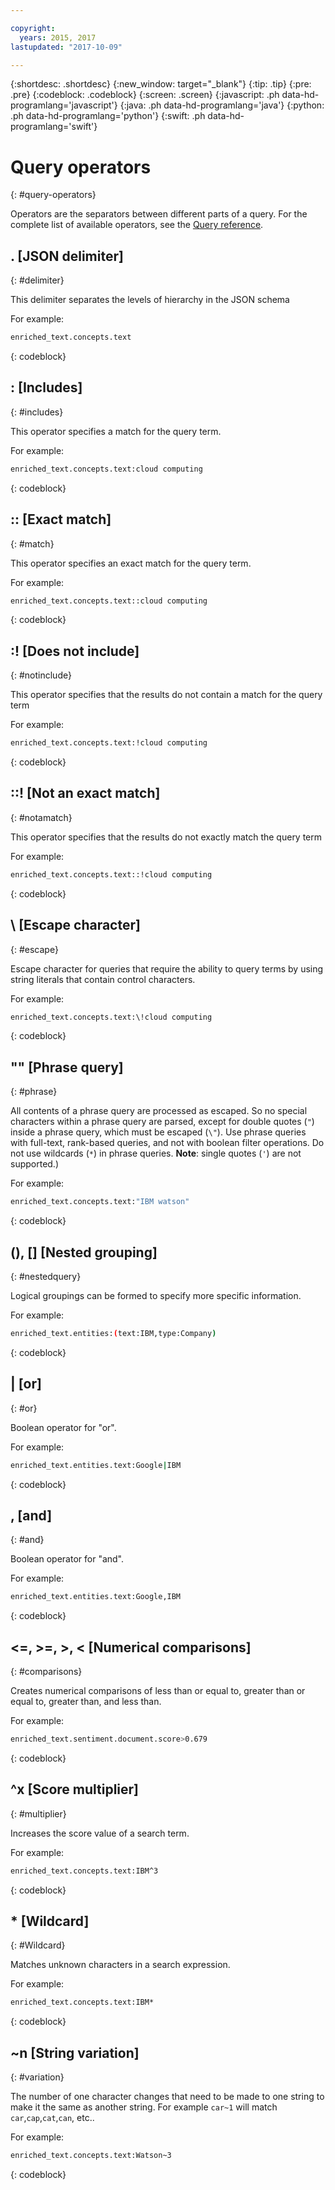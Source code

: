 ```yaml
---

copyright:
  years: 2015, 2017
lastupdated: "2017-10-09"

---
```


{:shortdesc: .shortdesc}
{:new_window: target="_blank"}
{:tip: .tip}
{:pre: .pre}
{:codeblock: .codeblock}
{:screen: .screen}
{:javascript: .ph data-hd-programlang='javascript'}
{:java: .ph data-hd-programlang='java'}
{:python: .ph data-hd-programlang='python'}
{:swift: .ph data-hd-programlang='swift'}

# Query operators
{: #query-operators}

Operators are the separators between different parts of a query. For the complete list of available operators, see the [Query reference](/docs/services/discovery/query-reference.html#operators).

## . \[JSON delimiter\]
{: #delimiter}

This delimiter separates the levels of hierarchy in the JSON schema

For example:
```bash
enriched_text.concepts.text
```
{: codeblock}

## : \[Includes\]
{: #includes}

This operator specifies a match for the query term.

For example:
```bash
enriched_text.concepts.text:cloud computing
```
{: codeblock}

## :: \[Exact match\]
{: #match}

This operator specifies an exact match for the query term.

For example:
```bash
enriched_text.concepts.text::cloud computing
```
{: codeblock}

## :! \[Does not include\]
{: #notinclude}

This operator specifies that the results do not contain a match for the query term

For example:
```bash
enriched_text.concepts.text:!cloud computing
```
{: codeblock}

## ::! \[Not an exact match\]
{: #notamatch}

This operator specifies that the results do not exactly match the query term

For example:
```bash
enriched_text.concepts.text::!cloud computing
```
{: codeblock}

## \\ \[Escape character\]
{: #escape}

Escape character for queries that require the ability to query terms by using string literals that contain control characters.

For example:
```bash
enriched_text.concepts.text:\!cloud computing
```
{: codeblock}

## "" \[Phrase query\]
{: #phrase}

All contents of a phrase query are processed as escaped. So no special characters within a phrase query are parsed, except for double quotes (`"`) inside a phrase query, which must be escaped (`\"`). Use phrase queries with full-text, rank-based queries, and not with boolean filter operations. Do not use wildcards (`*`) in phrase queries. **Note**: single quotes (`'`) are not supported.)

For example:
```bash
enriched_text.concepts.text:"IBM watson"
```
{: codeblock}

## (), \[\] \[Nested grouping\]
{: #nestedquery}

Logical groupings can be formed to specify more specific information.

For example:
```bash
enriched_text.entities:(text:IBM,type:Company)
```
{: codeblock}

## \| \[or\]
{: #or}

Boolean operator for "or".

For example:
```bash
enriched_text.entities.text:Google|IBM
```
{: codeblock}

## , \[and\]
{: #and}

Boolean operator for "and".

For example:
```bash
enriched_text.entities.text:Google,IBM
```
{: codeblock}

## <=, >=, >, < \[Numerical comparisons\]
{: #comparisons}

Creates numerical comparisons of less than or equal to, greater than or equal to, greater than, and less than.

For example:
```bash
enriched_text.sentiment.document.score>0.679
```
{: codeblock}

## ^x \[Score multiplier\]
{: #multiplier}

Increases the score value of a search term.

For example:
```bash
enriched_text.concepts.text:IBM^3
```
{: codeblock}

## * \[Wildcard\]
{: #Wildcard}

Matches unknown characters in a search expression.

For example:
```bash
enriched_text.concepts.text:IBM*
```
{: codeblock}

## ~n \[String variation\]
{: #variation}

The number of one character changes that need to be made to one string to make it the same as another string. For example `car~1` will match `car`,`cap`,`cat`,`can`, etc..

For example:
```bash
enriched_text.concepts.text:Watson~3
```
{: codeblock}
